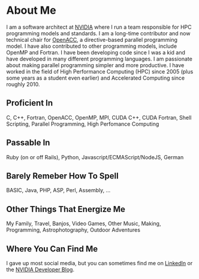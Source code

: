 <!--<p align="center"><img src="https://0.gravatar.com/avatar/836a39bf554a3249b310b318092a3b062d40780caec49b6d1a6134dfc4f0e31c?size=512" width="512" height="512" alt="Jeff Larkin Photo"/></p>-->

# About Me
I am a software architect at [NVIDIA](https://www.nvidia.com/) where I run a team responsible for HPC programming models and standards. I am a long-time contributor and now technical chair for [OpenACC](https://www.openacc.org/), a directive-based parallel programming model. I have also contributed to other programming models, include OpenMP and Fortran. I have been developing code since I was a kid and have developed in many different programming languages. I am passionate about making parallel programming simpler and more productive. I have worked in the field of High Performance Computing (HPC) since 2005 (plus some years as a student even earlier) and Accelerated Computing since roughly 2010. 

## Proficient In
C, C++, Fortran, OpenACC, OpenMP, MPI, CUDA C++, CUDA Fortran, Shell Scripting, Parallel Programming, High Perfomance Computing

## Passable In
Ruby (on or off Rails), Python, Javascript/ECMAScript/NodeJS, German

## Barely Remeber How To Spell
BASIC, Java, PHP, ASP, Perl, Assembly, ...

## Other Things That Energize Me
My Family, Travel, Banjos, Video Games, Other Music, Making, Programming, Astrophotography, Outdoor Adventures

## Where You Can Find Me
I gave up most social media, but you can sometimes find me on [LinkedIn](https://www.linkedin.com/in/jefflarkin/) or the [NVIDIA Developer Blog](https://developer.nvidia.com/blog/author/jlarkin/).

<!--
**jefflarkin/jefflarkin** is a ✨ _special_ ✨ repository because its `README.md` (this file) appears on your GitHub profile.

Here are some ideas to get you started:

- 🔭 I’m currently working on ...
- 🌱 I’m currently learning ...
- 👯 I’m looking to collaborate on ...
- 🤔 I’m looking for help with ...
- 💬 Ask me about ...
- 📫 How to reach me: ...
- 😄 Pronouns: ...
- ⚡ Fun fact: ...
-->
